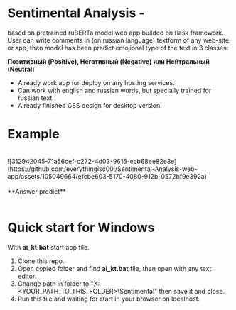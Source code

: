  # **Sentimental Analysis** - 
 based on pretrained ruBERTa model web app builded on flask framework. User can write comments in (on russian language) textform of any web-site or app, then model has been predict emojional type of the text in 3 classes:
  
  **Позитивный (Positive), Негативный (Negative) или Нейтральный (Neutral)**

  * Already work app for deploy on any hosting services.
  * Can work with english and russian words, but specially trained for russian text.
  * Already finished CSS design for desktop version.

# **Example**

<br>
![312942045-71a56cef-c272-4d03-9615-ecb68ee82e3e](https://github.com/everythingisc00l/Sentimental-Analysis-web-app/assets/105049664/efcbe603-5170-4080-912b-0572bf9e392a)
<br>
<br>
**Answer predict**
<br>
<br>

# Quick start for Windows

With **ai_kt.bat** start app file.

1. Clone this repo.
2. Open copied folder and find **ai_kt.bat** file, then open with any text editor.
3. Change path in folder to "X:\<YOUR_PATH_TO_THIS_FOLDER>\Sentimental" then save it and close.
4. Run this file and waiting for start in your browser on localhost. 
